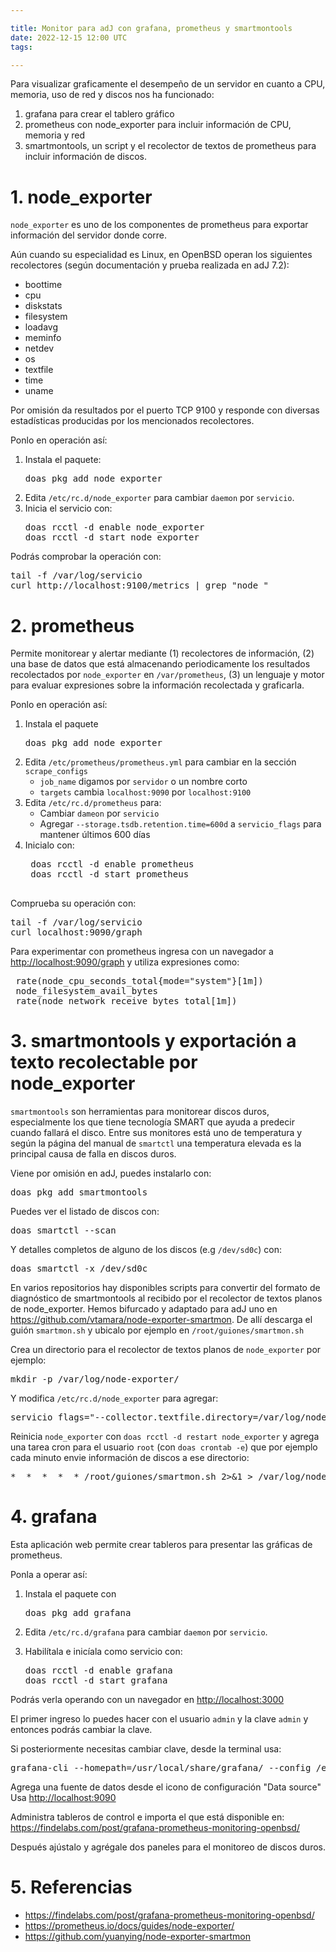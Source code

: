 ```yaml
---

title: Monitor para adJ con grafana, prometheus y smartmontools
date: 2022-12-15 12:00 UTC
tags: 

---
```



Para visualizar graficamente el desempeño de un servidor en cuanto a CPU,
memoria, uso de red y discos nos ha funcionado:

1. grafana para crear el tablero gráfico
2. prometheus con node_exporter  para incluir información de CPU, memoria y
   red
3. smartmontools, un script y el recolector de textos de prometheus para 
   incluir información de discos.

# 1. node_exporter

`node_exporter` es uno de los componentes de prometheus para exportar 
información del servidor donde corre.

Aún cuando su especialidad es Linux, en OpenBSD operan los siguientes
recolectores  (según documentación y prueba realizada en adJ 7.2):

* boottime
* cpu
* diskstats
* filesystem
* loadavg
* meminfo
* netdev
* os
* textfile
* time
* uname

Por omisión da resultados por el puerto TCP 9100 y responde con diversas
estadísticas producidas por los mencionados recolectores.

Ponlo en operación así:

1. Instala el paquete:
   <pre>
   doas pkg_add node_exporter
   </pre>
2. Edita `/etc/rc.d/node_exporter` para cambiar `daemon` por `servicio`.
3. Inicia el servicio con:
   <pre>
   doas rcctl -d enable node_exporter
   doas rcctl -d start node_exporter
   </pre>

Podrás comprobar la operación con:
<pre>
tail -f /var/log/servicio
curl http://localhost:9100/metrics | grep "node_"
</pre>


# 2. prometheus

Permite monitorear y alertar mediante (1) recolectores de información,
(2) una base de datos que está almacenando periodicamente
los resultados recolectados por `node_exporter` en `/var/prometheus`, 
(3) un lenguaje y motor para evaluar expresiones sobre la información 
recolectada y graficarla.

Ponlo en operación así:

1. Instala el paquete
   <pre>
   doas pkg_add node_exporter
   </pre>
2. Edita `/etc/prometheus/prometheus.yml`  para cambiar en la sección 
`scrape_configs`
    * `job_name` digamos por `servidor` o un nombre corto
    * `targets` cambia `localhost:9090` por `localhost:9100`
3. Edita `/etc/rc.d/prometheus` para:
    * Cambiar `dameon` por `servicio`
    * Agregar `--storage.tsdb.retention.time=600d` a `servicio_flags` 
      para mantener últimos 600 días
4. Inicialo con:
    <pre>
    doas rcctl -d enable prometheus
    doas rcctl -d start prometheus
    </pre>

Comprueba su operación con:
<pre>
tail -f /var/log/servicio
curl localhost:9090/graph
</pre>

Para experimentar con prometheus ingresa con un navegador
a <http://localhost:9090/graph> y utiliza expresiones como:
<pre>
 rate(node_cpu_seconds_total{mode="system"}[1m])
 node_filesystem_avail_bytes
 rate(node_network_receive_bytes_total[1m])
</pre>

# 3. smartmontools y exportación a texto recolectable por node_exporter

`smartmontools` son herramientas para monitorear discos duros, especialmente
los que tiene tecnología SMART que ayuda a predecir cuando fallará el disco.
Entre sus monitores está uno de temperatura y según la página del manual de
`smartctl`  una temperatura elevada es la principal causa de falla en
discos duros.

Viene por omisión en adJ, puedes instalarlo con:
<pre>
doas pkg_add smartmontools
</pre>

Puedes ver el listado de discos con:
<pre>
doas smartctl --scan
</pre>

Y detalles completos de alguno de los discos (e.g `/dev/sd0c`) con:
<pre>
doas smartctl -x /dev/sd0c
</pre>

En varios repositorios hay disponibles scripts para convertir del
formato de diagnóstico de smartmontools al recibido por el recolector
de textos planos de node_exporter. Hemos bifurcado y adaptado para adJ uno
en <https://github.com/vtamara/node-exporter-smartmon>. De allí  descarga el
guión `smartmon.sh` y ubicalo por ejemplo en `/root/guiones/smartmon.sh`

Crea un directorio para el recolector de textos planos de `node_exporter` por
ejemplo:
<pre>
mkdir -p /var/log/node-exporter/
</pre>

Y modifica `/etc/rc.d/node_exporter` para agregar:

<pre>
servicio_flags="--collector.textfile.directory=/var/log/node-exporter/"
</pre>

Reinicia `node_exporter` con `doas rcctl -d restart node_exporter`
y agrega una tarea cron para el usuario `root` (con `doas crontab -e`) que 
por ejemplo cada minuto envie información de discos a ese directorio:

<pre>
*  *  *  *  * /root/guiones/smartmon.sh 2>&1 > /var/log/node-exporter/smartmon.prom.tmp && mv /var/log/node-exporter/smartmon.prom.tmp /var/log/node-exporter/smartmon.prom
</pre>



# 4. grafana

Esta aplicación web permite crear tableros  para presentar las gráficas de
prometheus.

Ponla a operar así:

1. Instala el paquete con
   <pre>
   doas pkg_add grafana
   </pre>

2. Edita `/etc/rc.d/grafana` para cambiar `daemon` por `servicio`.
3. Habilítala e inicíala como servicio con:
   <pre>
   doas rcctl -d enable grafana
   doas rcctl -d start grafana
   </pre>

Podrás verla operando con un navegador en <http://localhost:3000>

El primer ingreso lo puedes hacer con el usuario `admin` y
la clave `admin` y entonces podrás cambiar la clave.

Si posteriormente necesitas cambiar clave, desde la terminal usa:
<pre>
grafana-cli --homepath=/usr/local/share/grafana/ --config /etc/grafana/config.ini admin reset-admin-password adminmon
</pre>

Agrega una fuente de datos desde el icono de configuración "Data source"
Usa <http://localhost:9090>

Administra tableros de control e importa el que está disponible en:
<https://findelabs.com/post/grafana-prometheus-monitoring-openbsd/>

Después ajústalo y agrégale dos paneles para el monitoreo de discos duros.


# 5. Referencias

* <https://findelabs.com/post/grafana-prometheus-monitoring-openbsd/>
* <https://prometheus.io/docs/guides/node-exporter/>
* <https://github.com/yuanying/node-exporter-smartmon>


